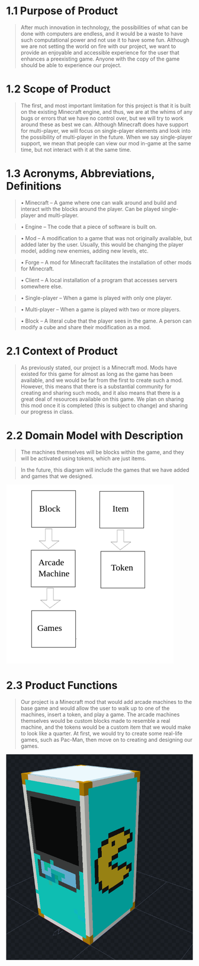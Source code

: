 # 1.1 Purpose of Product
> After much innovation in technology, the possibilities of what can be done with computers are endless, and it would be a waste to have such computational power and not use it to have some fun. Although we are not setting the world on fire with our project, we want to provide an enjoyable and accessible experience for the user that enhances a preexisting game. Anyone with the copy of the game should be able to experience our project.

# 1.2 Scope of Product
> The first, and most important limitation for this project is that it is built on the existing Minecraft engine, and thus, we are at the whims of any bugs or errors that we have no control over, but we will try to work around these as best we can. Although Minecraft does have support for multi-player, we will focus on single-player elements and look into the possibility of multi-player in the future. When we say single-player support, we mean that people can view our mod in-game at the same time, but not interact with it at the same time.

# 1.3 Acronyms, Abbreviations, Definitions

> • Minecraft – A game where one can walk around and build and interact with the blocks around the player. Can be played single-player and multi-player.  

> • Engine – The code that a piece of software is built on.

> • Mod – A modification to a game that was not originally available, but added later by the user. Usually, this would be changing the player model, adding new enemies, adding new levels, etc.

> • Forge – A mod for Minecraft facilitates the installation of other mods for Minecraft.

> • Client – A local installation of a program that accesses servers somewhere else.

> • Single-player – When a game is played with only one player.

> • Multi-player – When a game is played with two or more players.

> • Block – A literal cube that the player sees in the game. A person can modify a cube and share their modification as a mod.

# 2.1 Context of Product

> As previously stated, our project is a Minecraft mod. Mods have existed for this game for almost as long as the game has been available, and we would be far from the first to create such a mod. However, this means that there is a substantial community for creating and sharing such mods, and it also means that there is a great deal of resources available on this game. We plan on sharing this mod once it is completed (this is subject to change) and sharing our progress in class.

# 2.2 Domain Model with Description
> The machines themselves will be blocks within 
the game, and they will be activated using tokens,
which are just items.

> In the future, this diagram will include the games that we have added and games that we designed.

![Diagram](diagram.png)

# 2.3 Product Functions

> Our project is a Minecraft mod that would add arcade machines to the base game and would allow the user to walk up to one of the machines, insert a token, and play a game. The arcade machines themselves would be custom blocks made to resemble a real machine, and the tokens would be a custom item that we would make to look like a quarter. At first, we would try to create some real-life games, such as Pac-Man, then move on to creating and designing our games.

![Alpha Pac Man Machine](pacmachine.png)
